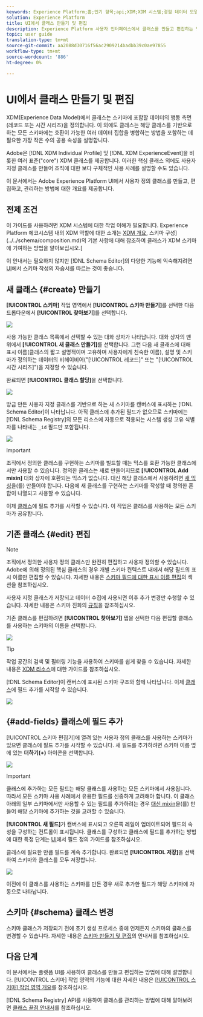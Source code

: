 ```yaml
---
keywords: Experience Platform;홈;인기 항목;api;XDM;XDM 시스템;경험 데이터 모델;ui;작업 영역;클래스;클래스;XDM;XDM system;experience data model;ui;workspace;class;classes
solution: Experience Platform
title: UI에서 클래스 만들기 및 편집
description: Experience Platform 사용자 인터페이스에서 클래스를 만들고 편집하는 방법을 알아봅니다.
topic: user guide
translation-type: tm+mt
source-git-commit: aa2088d30716f56ac2909214badbb39c0ae97855
workflow-type: tm+mt
source-wordcount: '886'
ht-degree: 0%

---
```



# UI에서 클래스 만들기 및 편집

XDM(Experience Data Model)에서 클래스는 스키마에 포함할 데이터의 행동 측면(레코드 또는 시간 시리즈)을 정의합니다. 이 외에도 클래스는 해당 클래스를 기반으로 하는 모든 스키마에는 호환이 가능한 여러 데이터 집합을 병합하는 방법을 포함하는 데 필요한 가장 작은 수의 공용 속성을 설명합니다.

Adobe은 [!DNL XDM Individual Profile] 및 [!DNL XDM ExperienceEvent]을 비롯한 여러 표준(&quot;core&quot;) XDM 클래스를 제공합니다. 이러한 핵심 클래스 외에도 사용자 지정 클래스를 만들어 조직에 대한 보다 구체적인 사용 사례를 설명할 수도 있습니다.

이 문서에서는 Adobe Experience Platform UI에서 사용자 정의 클래스를 만들고, 편집하고, 관리하는 방법에 대한 개요를 제공합니다.

## 전제 조건

이 가이드를 사용하려면 XDM 시스템에 대한 작업 이해가 필요합니다. Experience Platform 에코시스템 내의 XDM 역할에 대한 소개는 [XDM 개요](../../home.md), 스키마 구성](../../schema/composition.md)의 기본 사항에 대해 참조하여 클래스가 XDM 스키마에 기여하는 방법을 알아보십시오.[

이 안내서는 필요하지 않지만 [!DNL Schema Editor]의 다양한 기능에 익숙해지려면 [UI](../../tutorials/create-schema-ui.md)에서 스키마 작성의 자습서를 따르는 것이 좋습니다.

## 새 클래스 {#create} 만들기

**[!UICONTROL 스키마]** 작업 영역에서 **[!UICONTROL 스키마 만들기]**&#x200B;를 선택한 다음 드롭다운에서 **[!UICONTROL 찾아보기]**&#x200B;를 선택합니다.

![](../../images/ui/resources/classes/browse-classes.png)

사용 가능한 클래스 목록에서 선택할 수 있는 대화 상자가 나타납니다. 대화 상자의 맨 위에서 **[!UICONTROL 새 클래스 만들기]**&#x200B;를 선택합니다. 그런 다음 새 클래스에 대해 표시 이름(클래스의 짧고 설명적이며 고유하며 사용자에게 친숙한 이름), 설명 및 스키마가 정의하는 데이터의 비헤이비어(&quot;[!UICONTROL 레코드]&quot; 또는 &quot;[!UICONTROL 시간 시리즈]&quot;)을 지정할 수 있습니다.

완료되면 **[!UICONTROL 클래스 할당]**&#x200B;을 선택합니다.

![](../../images/ui/resources/classes/class-details.png)

방금 만든 사용자 지정 클래스를 기반으로 하는 새 스키마를 캔버스에 표시하는 [!DNL Schema Editor]이 나타납니다. 아직 클래스에 추가된 필드가 없으므로 스키마에는 [!DNL Schema Registry]의 모든 리소스에 자동으로 적용되는 시스템 생성 고유 식별자를 나타내는 `_id` 필드만 포함됩니다.

![](../../images/ui/resources/classes/schema.png)

>[!IMPORTANT]
>
>조직에서 정의한 클래스를 구현하는 스키마를 빌드할 때는 믹스를 호환 가능한 클래스에서만 사용할 수 있습니다. 정의한 클래스는 새로 만들어지므로 **[!UICONTROL Add mixin]** 대화 상자에 호환되는 믹스가 없습니다. 대신 해당 클래스에서 사용하려면 [새 믹싱](./mixins.md#create)을(를) 만들어야 합니다. 다음에 새 클래스를 구현하는 스키마를 작성할 때 정의한 혼합이 나열되고 사용할 수 있습니다.

이제 [클래스](#add-fields)에 필드 추가를 시작할 수 있습니다. 이 작업은 클래스를 사용하는 모든 스키마가 공유합니다.

## 기존 클래스 {#edit} 편집

>[!NOTE]
>
>조직에서 정의한 사용자 정의 클래스만 완전히 편집하고 사용자 정의할 수 있습니다. Adobe에 의해 정의된 핵심 클래스의 경우 개별 스키마 컨텍스트 내에서 해당 필드의 표시 이름만 편집할 수 있습니다. 자세한 내용은 [스키마 필드에 대한 표시 이름 편집](./schemas.md#display-names)의 섹션을 참조하십시오.
>
>사용자 지정 클래스가 저장되고 데이터 수집에 사용되면 이후 추가 변경만 수행할 수 있습니다. 자세한 내용은 스키마 진화의 [규칙](../../schema/composition.md#evolution)을 참조하십시오.

기존 클래스를 편집하려면 **[!UICONTROL 찾아보기]** 탭을 선택한 다음 편집할 클래스를 사용하는 스키마의 이름을 선택합니다.

![](../../images/ui/resources/classes/select-for-edit.png)

>[!TIP]
>
>작업 공간의 검색 및 필터링 기능을 사용하여 스키마를 쉽게 찾을 수 있습니다. 자세한 내용은 [XDM 리소스](../explore.md)에 대한 가이드를 참조하십시오.

[!DNL Schema Editor]이 캔버스에 표시된 스키마 구조와 함께 나타납니다. 이제 [클래스](#add-fields)에 필드 추가를 시작할 수 있습니다.

![](../../images/ui/resources/classes/edit.png)

## {#add-fields} 클래스에 필드 추가

[!UICONTROL 스키마 편집기]에 열려 있는 사용자 정의 클래스를 사용하는 스키마가 있으면 클래스에 필드 추가를 시작할 수 있습니다. 새 필드를 추가하려면 스키마 이름 옆에 있는 **더하기(+)** 아이콘을 선택합니다.

![](../../images/ui/resources/classes/add-field.png)

>[!IMPORTANT]
>
>클래스에 추가하는 모든 필드는 해당 클래스를 사용하는 모든 스키마에서 사용됩니다. 따라서 모든 스키마 사용 사례에서 유용한 필드를 신중하게 고려해야 합니다. 이 클래스 아래의 일부 스키마에서만 사용할 수 있는 필드를 추가하려는 경우 [대신 mixin](./mixins.md#create)을(를) 만들어 해당 스키마에 추가하는 것을 고려할 수 있습니다.

**[!UICONTROL 새 필드]**&#x200B;가 캔버스에 표시되고 오른쪽 레일이 업데이트되어 필드의 속성을 구성하는 컨트롤이 표시됩니다. 클래스를 구성하고 클래스에 필드를 추가하는 방법에 대한 특정 단계는 [UI](../fields/overview.md#define)에서 필드 정의 가이드를 참조하십시오.

클래스에 필요한 만큼 필드를 계속 추가합니다. 완료되면 **[!UICONTROL 저장]**&#x200B;을 선택하여 스키마와 클래스를 모두 저장합니다.

![](../../images/ui/resources/classes/save.png)

이전에 이 클래스를 사용하는 스키마를 만든 경우 새로 추가한 필드가 해당 스키마에 자동으로 나타납니다.

## 스키마 {#schema} 클래스 변경

스키마 클래스가 저장되기 전에 초기 생성 프로세스 중에 언제든지 스키마의 클래스를 변경할 수 있습니다. 자세한 내용은 [스키마 만들기 및 편집](./schemas.md#change-class)의 안내서를 참조하십시오.

## 다음 단계

이 문서에서는 플랫폼 UI를 사용하여 클래스를 만들고 편집하는 방법에 대해 설명합니다. [!UICONTROL 스키마] 작업 영역의 기능에 대한 자세한 내용은 [[!UICONTROL 스키마] 작업 영역 개요](../overview.md)를 참조하십시오.

[!DNL Schema Registry] API를 사용하여 클래스를 관리하는 방법에 대해 알아보려면 [클래스 끝점 안내서](../../api/classes.md)를 참조하십시오.
